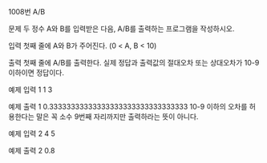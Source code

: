 1008번 A/B


문제
두 정수 A와 B를 입력받은 다음, A/B를 출력하는 프로그램을 작성하시오.


입력
첫째 줄에 A와 B가 주어진다. (0 < A, B < 10)

출력
첫째 줄에 A/B를 출력한다. 실제 정답과 출력값의 절대오차 또는 상대오차가 10-9 이하이면 정답이다.


예제 입력 1
1 3

예제 출력 1
0.33333333333333333333333333333333
10-9 이하의 오차를 허용한다는 말은 꼭 소수 9번째 자리까지만 출력하라는 뜻이 아니다.


예제 입력 2
4 5

예제 출력 2
0.8
